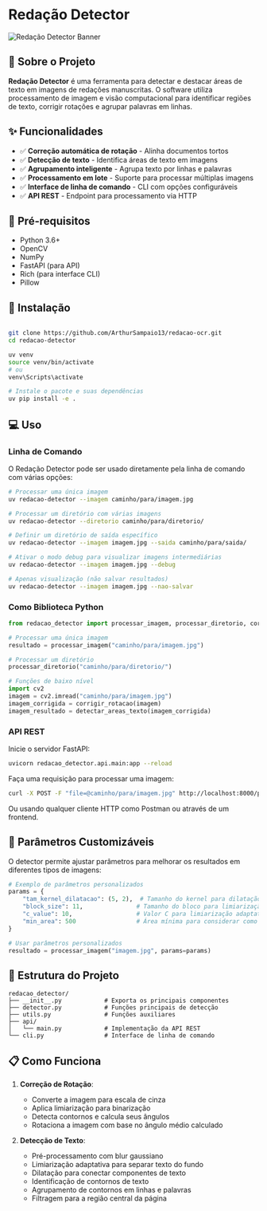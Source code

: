 # Redação Detector

![Redação Detector Banner](https://via.placeholder.com/800x200?text=Reda%C3%A7%C3%A3o+Detector)

## 📝 Sobre o Projeto

**Redação Detector** é uma ferramenta para detectar e destacar áreas de texto em imagens de redações manuscritas. O software utiliza processamento de imagem e visão computacional para identificar regiões de texto, corrigir rotações e agrupar palavras em linhas.

## ✨ Funcionalidades

- ✅ **Correção automática de rotação** - Alinha documentos tortos
- ✅ **Detecção de texto** - Identifica áreas de texto em imagens
- ✅ **Agrupamento inteligente** - Agrupa texto por linhas e palavras
- ✅ **Processamento em lote** - Suporte para processar múltiplas imagens
- ✅ **Interface de linha de comando** - CLI com opções configuráveis
- ✅ **API REST** - Endpoint para processamento via HTTP

## 🧰 Pré-requisitos

- Python 3.6+
- OpenCV
- NumPy
- FastAPI (para API)
- Rich (para interface CLI)
- Pillow

## 🚀 Instalação

```bash

git clone https://github.com/ArthurSampaio13/redacao-ocr.git
cd redacao-detector

uv venv
source venv/bin/activate  
# ou
venv\Scripts\activate 

# Instale o pacote e suas dependências
uv pip install -e .
```

## 💻 Uso

### Linha de Comando

O Redação Detector pode ser usado diretamente pela linha de comando com várias opções:

```bash
# Processar uma única imagem
uv redacao-detector --imagem caminho/para/imagem.jpg

# Processar um diretório com várias imagens
uv redacao-detector --diretorio caminho/para/diretorio/

# Definir um diretório de saída específico
uv redacao-detector --imagem imagem.jpg --saida caminho/para/saida/

# Ativar o modo debug para visualizar imagens intermediárias
uv redacao-detector --imagem imagem.jpg --debug

# Apenas visualização (não salvar resultados)
uv redacao-detector --imagem imagem.jpg --nao-salvar
```

### Como Biblioteca Python

```python
from redacao_detector import processar_imagem, processar_diretorio, corrigir_rotacao, detectar_areas_texto

# Processar uma única imagem
resultado = processar_imagem("caminho/para/imagem.jpg")

# Processar um diretório
processar_diretorio("caminho/para/diretorio/")

# Funções de baixo nível
import cv2
imagem = cv2.imread("caminho/para/imagem.jpg")
imagem_corrigida = corrigir_rotacao(imagem)
imagem_resultado = detectar_areas_texto(imagem_corrigida)
```

### API REST

Inicie o servidor FastAPI:

```bash
uvicorn redacao_detector.api.main:app --reload
```

Faça uma requisição para processar uma imagem:

```bash
curl -X POST -F "file=@caminho/para/imagem.jpg" http://localhost:8000/processar-imagem/ --output resultado.png
```

Ou usando qualquer cliente HTTP como Postman ou através de um frontend.

## 🔧 Parâmetros Customizáveis

O detector permite ajustar parâmetros para melhorar os resultados em diferentes tipos de imagens:

```python
# Exemplo de parâmetros personalizados
params = {
    "tam_kernel_dilatacao": (5, 2),  # Tamanho do kernel para dilatação
    "block_size": 11,               # Tamanho do bloco para limiarização adaptativa
    "c_value": 10,                  # Valor C para limiarização adaptativa
    "min_area": 500                 # Área mínima para considerar como texto
}

# Usar parâmetros personalizados
resultado = processar_imagem("imagem.jpg", params=params)
```

## 🧩 Estrutura do Projeto

```
redacao_detector/
├── __init__.py            # Exporta os principais componentes
├── detector.py            # Funções principais de detecção
├── utils.py               # Funções auxiliares
├── api/
│   └── main.py            # Implementação da API REST
└── cli.py                 # Interface de linha de comando
```

## 📋 Como Funciona

1. **Correção de Rotação**:
   - Converte a imagem para escala de cinza
   - Aplica limiarização para binarização
   - Detecta contornos e calcula seus ângulos
   - Rotaciona a imagem com base no ângulo médio calculado

2. **Detecção de Texto**:
   - Pré-processamento com blur gaussiano
   - Limiarização adaptativa para separar texto do fundo
   - Dilatação para conectar componentes de texto
   - Identificação de contornos de texto
   - Agrupamento de contornos em linhas e palavras
   - Filtragem para a região central da página
